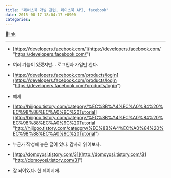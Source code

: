 ```yaml
---
title: "페이스북 개발 관련. 페이스북 API, facebook"
date: 2015-08-17 18:04:17 +0900
categories: 
---
```

[🔗link](http://www.mins01.com/mh/tech/read/962)
***


- [https://developers.facebook.com/](https://developers.facebook.com/ "https://developers.facebook.com/")
- 여러 기능이 있겠지만... 로그인과 가입만.한다.
- [https://developers.facebook.com/products/login](https://developers.facebook.com/products/login "https://developers.facebook.com/products/login")

- 예제
- [http://hijigoo.tistory.com/category/%EC%8B%A4%EC%A0%84%20%EC%98%88%EC%A0%9C%20Tutorial](http://hijigoo.tistory.com/category/%EC%8B%A4%EC%A0%84%20%EC%98%88%EC%A0%9C%20Tutorial "http://hijigoo.tistory.com/category/%EC%8B%A4%EC%A0%84%20%EC%98%88%EC%A0%9C%20Tutorial")
- 누군가 작성해 놓은 글이 있다. 감사히 읽어보자.

- [http://domoyosi.tistory.com/31](http://domoyosi.tistory.com/31 "http://domoyosi.tistory.com/31")
- 잘 되어있다. 한 페이지에.



  

